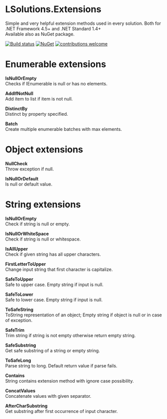 # LSolutions.Extensions

Simple and very helpful extension methods used in every solution. Both for .NET Framework 4.5+ and .NET Standard 1.4+\
Available also as NuGet package.

[![Build status](https://ci.appveyor.com/api/projects/status/bmjx6997lac1v9l9?svg=true)]([https://ci.appveyor.com/project/jaka-logar/lsolutions-extensions](https://ci.appveyor.com/project/jaka-logar/lsolutions-extensions))
[![NuGet](https://img.shields.io/nuget/v/LSolutions.Extensions.svg)](https://www.nuget.org/packages/LSolutions.Extensions/)
[![contributions welcome](https://img.shields.io/badge/contributions-welcome-brightgreen.svg?style=flat)](https://github.com/jaka-logar/LSolutions.Extensions/issues)

# Enumerable extensions

**IsNullOrEmpty**\
Checks if IEnumerable is null or has no elements.

**AddIfNotNull**\
Add item to list if item is not null.

**DistinctBy**\
Distinct by property specified.

**Batch**\
Create multiple enumerable batches with max elements.

# Object extensions

**NullCheck**\
Throw exception if null.

**IsNullOrDefault**\
Is null or default value.


# String extensions

**IsNullOrEmpty**\
Check if string is null or empty.

**IsNullOrWhiteSpace**\
Check if string is null or whitespace.

**IsAllUpper**\
Check if given string has all upper characters.

**FirstLetterToUpper**\
Change input string that first character is capitalize.

**SafeToUpper**\
Safe to upper case. Empty string if input is null.

**SafeToLower**\
Safe to lower case. Empty string if input is null.

**ToSafeString**\
ToString representation of an object; Empty string if object is null or in case of exception.

**SafeTrim**\
Trim string if string is not empty otherwise return empty string.

**SafeSubstring**\
Get safe substring of a string or empty string.

**ToSafeLong**\
Parse string to long. Default return value if parse fails.

**Contains**\
String contains extension method with ignore case possibility.

**ConcatValues**\
Concatenate values with given separator.

**AfterCharSubstring**\
Get substring after first occurrence of input character.
